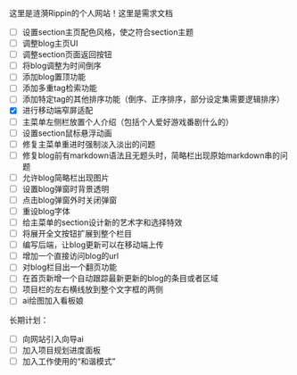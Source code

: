 这里是涟漪Rippin的个人网站！这里是需求文档

- [ ] 设置section主页配色风格，使之符合section主题
- [ ] 调整blog主页UI
- [ ] 调整section页面返回按钮
- [ ] 将blog调整为时间倒序
- [ ] 添加blog置顶功能
- [ ] 添加多重tag检索功能
- [ ] 添加特定tag的其他排序功能（倒序、正序排序，部分设定集需要逻辑排序）
- [x] 进行移动端窄屏适配
- [ ] 主菜单左侧栏放置个人介绍（包括个人爱好游戏番剧什么的）
- [ ] 设置section鼠标悬浮动画
- [ ] 修复主菜单重进时强制淡入淡出的问题
- [ ] 修复blog前有markdown语法且无题头时，简略栏出现原始markdown串的问题
- [ ] 允许blog简略栏出现图片
- [ ] 设置blog弹窗时背景透明
- [ ] 点击blog弹窗外时关闭弹窗
- [ ] 重设blog字体
- [ ] 给主菜单的section设计新的艺术字和选择特效
- [ ] 将展开全文按钮扩展到整个栏目
- [ ] 编写后端，让blog更新可以在移动端上传
- [ ] 增加一个直接访问blog的url
- [ ] 对blog栏目出一个翻页功能
- [ ] 在首页新增一个自动跟踪最新更新的blog的条目或者区域
- [ ] 项目栏的左右横线放到整个文字框的两侧
- [ ] ai绘图加入看板娘

长期计划：
- [ ] 向网站引入向导ai
- [ ] 加入项目规划进度面板
- [ ] 加入工作使用的“和谐模式”